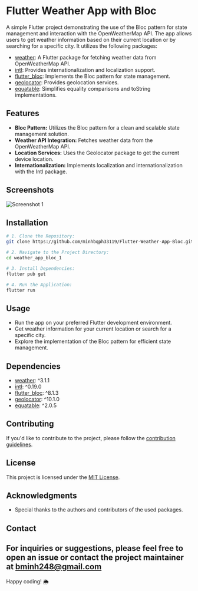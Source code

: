 
# Flutter Weather App with Bloc

A simple Flutter project demonstrating the use of the Bloc pattern for state management and interaction with the OpenWeatherMap API. The app allows users to get weather information based on their current location or by searching for a specific city. It utilizes the following packages:

- [weather](https://pub.dev/packages/weather): A Flutter package for fetching weather data from OpenWeatherMap API.
- [intl](https://pub.dev/packages/intl): Provides internationalization and localization support.
- [flutter_bloc](https://pub.dev/packages/flutter_bloc): Implements the Bloc pattern for state management.
- [geolocator](https://pub.dev/packages/geolocator): Provides geolocation services.
- [equatable](https://pub.dev/packages/equatable): Simplifies equality comparisons and toString implementations.

## Features

- **Bloc Pattern:** Utilizes the Bloc pattern for a clean and scalable state management solution.
- **Weather API Integration:** Fetches weather data from the OpenWeatherMap API.
- **Location Services:** Uses the Geolocator package to get the current device location.
- **Internationalization:** Implements localization and internationalization with the Intl package.

## Screenshots

![Screenshot 1](https://github.com/minhbqph33119/Flutter-Weather-App-Bloc/blob/main/screenshots/Simulator%20Screenshot%20-%20iPhone%2015%20Pro%20Max%20-%202024-01-22%20at%2005.02.20.png)

## Installation

```bash
# 1. Clone the Repository:
git clone https://github.com/minhbqph33119/Flutter-Weather-App-Bloc.git

# 2. Navigate to the Project Directory:
cd weather_app_bloc_1

# 3. Install Dependencies:
flutter pub get

# 4. Run the Application:
flutter run
```

## Usage

- Run the app on your preferred Flutter development environment.
- Get weather information for your current location or search for a specific city.
- Explore the implementation of the Bloc pattern for efficient state management.

## Dependencies

- [weather](https://pub.dev/packages/weather): ^3.1.1
- [intl](https://pub.dev/packages/intl): ^0.19.0
- [flutter_bloc](https://pub.dev/packages/flutter_bloc): ^8.1.3
- [geolocator](https://pub.dev/packages/geolocator): ^10.1.0
- [equatable](https://pub.dev/packages/equatable): ^2.0.5

## Contributing

If you'd like to contribute to the project, please follow the [contribution guidelines](CONTRIBUTING.md).

## License

This project is licensed under the [MIT License](LICENSE).

## Acknowledgments

- Special thanks to the authors and contributors of the used packages.

## Contact

For inquiries or suggestions, please feel free to open an issue or contact the project maintainer at bminh248@gmail.com
---

Happy coding! 🌦️

